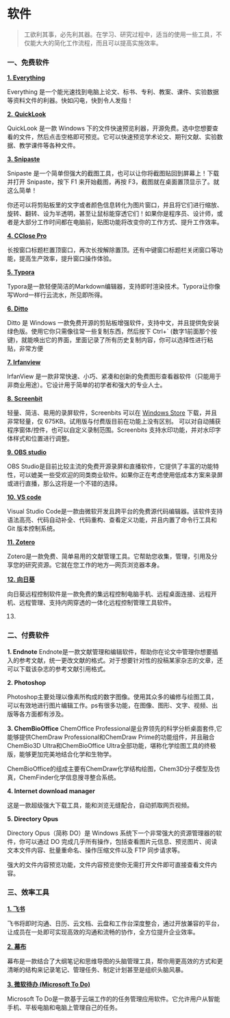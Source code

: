 # 软件

> 工欲利其事，必先利其器。在学习、研究过程中，适当的使用一些工具，不仅能大大的简化工作流程，而且可以提高实施效率。

### 一、免费软件

[**1. Everything**](https://www.voidtools.com/downloads/)

Everything 是一个能光速找到电脑上论文、标书、专利、教案、课件、实验数据等资料文件的利器。快如闪电，快到令人发指！

[**2.** **QuickLook**](https://github.com/QL-Win/QuickLook)

QuickLook 是一款 Windows 下的文件快速预览利器，开源免费。选中您想要查看的文件，然后点击空格即可预览。它可以快速预览学术论文、期刊文献、实验数据、教学课件等各种文件。

[**3. Snipaste**](https://zh.snipaste.com/) 

Snipaste 是一个简单但强大的截图工具，也可以让你将截图贴回到屏幕上！下载并打开 Snipaste，按下 F1 来开始截图，再按 F3，截图就在桌面置顶显示了。就这么简单！

你还可以将剪贴板里的文字或者颜色信息转化为图片窗口，并且将它们进行缩放、旋转、翻转、设为半透明，甚至让鼠标能穿透它们！如果你是程序员、设计师，或者是大部分工作时间都在电脑前，贴图功能将改变你的工作方式、提升工作效率。

**[4. CClose Pro](https://chaohershi.github.io/cclose/zh-cn.html)**

长按窗口标题栏置顶窗口，再次长按解除置顶。还有中键窗口标题栏关闭窗口等功能，提高生产效率，提升窗口操作体验。

[**5. Typora**](https://typora.io/) 

Typora是一款轻便简洁的Markdown编辑器，支持即时渲染技术。Typora让你像写Word一样行云流水，所见即所得。

**[6. Ditto](https://ditto-cp.sourceforge.io/)**

Ditto 是 Windows 一款免费开源的剪贴板增强软件，支持中文，并且提供免安装绿色版。使用它你只需像往常一些复制东西，然后按下 Ctrl+` (数字1前面那个按键)，就能唤出它的界面，里面记录了所有历史复制内容，你可以选择性进行粘贴，非常方便

[**7. Irfanview**](https://www.irfanview.com/)

IrfanView 是一款非常快速、小巧、紧凑和创新的免费图形查看器软件（只能用于非商业用途）。它设计用于简单的初学者和强大的专业人士。

[**8. Screenbit**](https://www.microsoft.com/zh-cn/p/screenbits/9p65dckjftj3?tduid=(ecb7fd203b5db0162e975c4036054cd5)(235166)(2771711))

轻量、简洁、易用的录屏软件，Screenbits 可以在 [Windows Store](https://www.microsoft.com/zh-cn/p/screenbits/9p65dckjftj3?tduid=(ecb7fd203b5db0162e975c4036054cd5)(235166)(2771711)) 下载，并且非常轻量，仅 675KB。试用版与付费版目前在功能上没有区别。
可以对自动捕获程序窗体/控件，也可以自定义录制范围。Screenbits 支持水印功能，并对水印字体样式和位置进行调整。

[**9. OBS studio**](https://obsproject.com/zh-cn/)

OBS Studio是目前比较主流的免费开源录屏和直播软件，它提供了丰富的功能特性，可以媲美一些受欢迎的同类商业软件。如果你正在考虑使用低成本方案来录屏或进行直播，那么这将是一个不错的选择。

[**10. VS code**](https://code.visualstudio.com/)

Visual Studio Code是一款由微软开发且跨平台的免费源代码编辑器。该软件支持语法高亮、代码自动补全、代码重构、查看定义功能，并且内置了命令行工具和Git 版本控制系统。

**[11. Zotero](https://www.zotero.org/)**

Zotero是一款免费、简单易用的文献管理工具。它帮助您收集，管理，引用及分享您的研究资源。它就在您工作的地方—网页浏览器本身。

[**12. 向日葵**](https://sunlogin.oray.com/)

向日葵远程控制软件是一款免费的集远程控制电脑手机、远程桌面连接、远程开机、远程管理、支持内网穿透的一体化远程控制管理工具软件。

13. 

### 二、付费软件

**1. Endnote**
Endnote是一款文献管理和编辑软件，帮助你在论文中管理你想要插入的参考文献，统一更改文献的格式。对于想要针对性的投稿某家杂志的文章，还可以下载该杂志的参考文献引用格式。

**2. Photoshop**

Photoshop主要处理以像素所构成的数字图像。使用其众多的编修与绘图工具，可以有效地进行图片编辑工作。ps有很多功能，在图像、图形、文字、视频、出版等各方面都有涉及。

**3. ChemBioOffice**
ChemOffice Professional是业界领先的科学分析桌面套件,它能够提供ChemDraw Professional和ChemDraw Prime的功能组件，并且融合ChemBio3D Ultra和ChemBioOffice Ultra全部功能，堪称化学绘图工具的终极版，能够更加完美地结合化学和生物学。

ChemBioOffice的组成主要有ChemDraw化学结构绘图，Chem3D分子模型及仿真，ChemFinder化学信息搜寻整合系统。

**4. Internet download manager**

这是一款超级强大下载工具，能和浏览无缝配合，自动抓取网页视频。

**5. Directory Opus**

Directory Opus（简称 DO）是 Windows 系统下一个非常强大的资源管理器的软件，你可以通过 DO 完成几乎所有操作，包括查看图片元信息、预览图片、阅读文本文件内容、批量重命名、操作压缩文件以及 FTP 同步请求等。

强大的文件内容预览功能，文件内容预览使你无需打开文件即可直接查看文件内容。

### 三、效率工具

**[1. 飞书](https://www.feishu.cn/)**

飞书将即时沟通、日历、云文档、云盘和工作台深度整合，通过开放兼容的平台，让成员在一处即可实现高效的沟通和流畅的协作，全方位提升企业效率。

[**2. 幕布**](https://mubu.com/)

幕布是一款结合了大纲笔记和思维导图的头脑管理工具，帮你用更高效的方式和更清晰的结构来记录笔记、管理任务、制定计划甚至是组织头脑风暴。

[**3. 微软待办 (Microsoft To Do)**](https://todo.microsoft.com/)

Microsoft To Do是一款基于云端工作的的任务管理应用软件。它允许用户从智能手机、平板电脑和电脑上管理自己的任务。